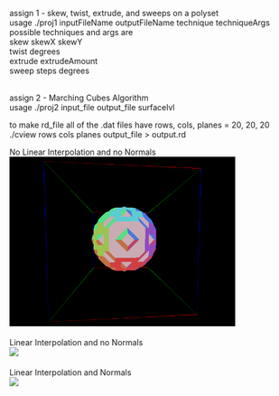 assign 1 - skew, twist, extrude, and sweeps on a polyset<br>
usage ./proj1 inputFileName outputFileName technique techniqueArgs<br>
possible techniques and args are<br>
skew skewX skewY<br>
twist degrees<br>
extrude extrudeAmount<br>
sweep steps degrees<br><br>

assign 2 - Marching Cubes Algorithm<br>
usage ./proj2 input_file output_file surfacelvl<br>

to make rd_file all of the .dat files have rows, cols, planes = 20, 20, 20<br>
./cview rows cols planes output_file > output.rd<br>

No Linear Interpolation and no Normals<br>
<img src="sphere_no_lerp_no_normals.gif" width="400" /><br><br>
Linear Interpolation and no Normals<br>
<img src="sphere_lerp_no_normals.gif" width="400" /><br><br>
Linear Interpolation and Normals<br>
<img src="smooth_sphere.gif" width="400" /><br><br>
